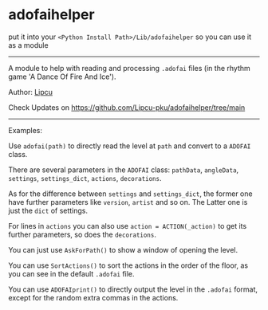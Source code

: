 # adofaihelper

put it into your `<Python Install Path>/Lib/adofaihelper` so you can use it as a module

---

A module to help with reading and processing `.adofai` files (in the rhythm game 'A Dance Of Fire And Ice'). 

Author: [Lipcu](https://github.com/Lipcu-pku)

Check Updates on https://github.com/Lipcu-pku/adofaihelper/tree/main

---

Examples: 

Use `adofai(path)` to directly read the level at `path` and convert to a `ADOFAI` class. 

There are several parameters in the `ADOFAI` class: `pathData`, `angleData`, `settings`, `settings_dict`, `actions`, `decorations`.

As for the difference between `settings` and `settings_dict`, the former one have further parameters like `version`, `artist` and so on. The Latter one is just the `dict` of settings. 

For lines in `actions` you can also use `action = ACTION(_action)` to get its further parameters, so does the `decorations`. 

You can just use `AskForPath()` to show a window of opening the level. 

You can use `SortActions()` to sort the actions in the order of the floor, as you can see in the default `.adofai` file. 

You can use `ADOFAIprint()` to directly output the level in the `.adofai` format, except for the random extra commas in the actions.

